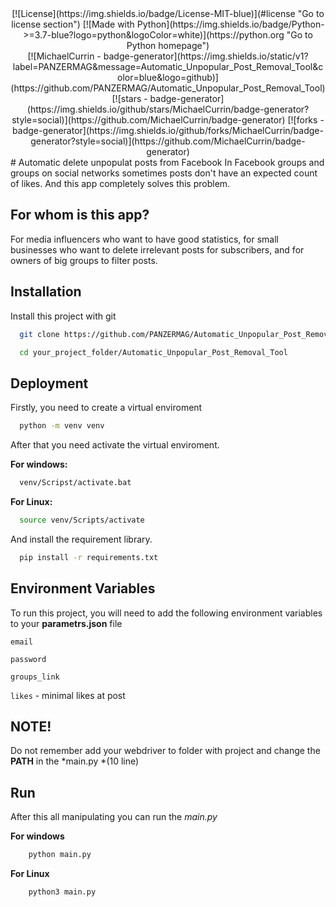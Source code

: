 
<div align="center">
[![License](https://img.shields.io/badge/License-MIT-blue)](#license "Go to license section")
[![Made with Python](https://img.shields.io/badge/Python->=3.7-blue?logo=python&logoColor=white)](https://python.org "Go to Python homepage")
</div>

<div align="center">
[![MichaelCurrin - badge-generator](https://img.shields.io/static/v1?label=PANZERMAG&message=Automatic_Unpopular_Post_Removal_Tool&color=blue&logo=github)](https://github.com/PANZERMAG/Automatic_Unpopular_Post_Removal_Tool)
[![stars - badge-generator](https://img.shields.io/github/stars/MichaelCurrin/badge-generator?style=social)](https://github.com/MichaelCurrin/badge-generator)
[![forks - badge-generator](https://img.shields.io/github/forks/MichaelCurrin/badge-generator?style=social)](https://github.com/MichaelCurrin/badge-generator)
</div>
# Automatic delete unpopulat posts from Facebook
In Facebook groups and groups on social networks sometimes posts don't have an expected count of likes. And this app completely solves this problem.



## For whom is this app?

For media influencers who want to have good statistics, for small businesses who want to delete irrelevant posts for subscribers, and for owners of big groups to filter posts.
## Installation

Install this project with git

```bash
  git clone https://github.com/PANZERMAG/Automatic_Unpopular_Post_Removal_Tool.git
```
```bash
  cd your_project_folder/Automatic_Unpopular_Post_Removal_Tool
```
    
## Deployment

Firstly, you need to create a virtual enviroment

```bash
  python -m venv venv
```

After that you need activate the virtual enviroment.

**For windows:**
```bash
  venv/Scripst/activate.bat
```
**For Linux:**
```bash
  source venv/Scripts/activate
```

And install the requirement library.

```bash
  pip install -r requirements.txt
```


## Environment Variables

To run this project, you will need to add the following environment variables to your **parametrs.json** file

`email`

`password`

`groups_link`

`likes` - minimal likes at post


## NOTE!
Do not remember add your webdriver to folder with project and change the **PATH** in the *main.py *(10 line)
## Run
After this all manipulating you can run the *main.py*

**For windows**
```bash
    python main.py
```

**For Linux**
```bash
    python3 main.py
```
